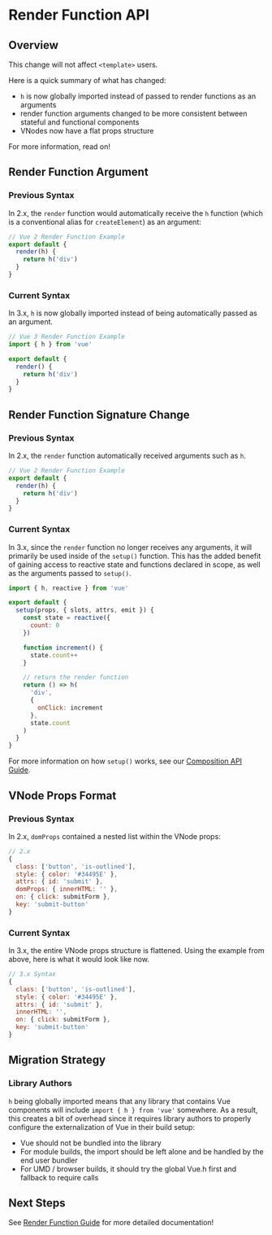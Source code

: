 # Render Function API

## Overview

This change will not affect `<template>` users.

Here is a quick summary of what has changed:

- `h` is now globally imported instead of passed to render functions as an arguments
- render function arguments changed to be more consistent between stateful and functional components
- VNodes now have a flat props structure

For more information, read on!

## Render Function Argument

### Previous Syntax

In 2.x, the `render` function would automatically receive the `h` function (which is a conventional alias for `createElement`) as an argument:

```js
// Vue 2 Render Function Example
export default {
  render(h) {
    return h('div')
  }
}
```

### Current Syntax

In 3.x, `h` is now globally imported instead of being automatically passed as an argument.

```js
// Vue 3 Render Function Example
import { h } from 'vue'

export default {
  render() {
    return h('div')
  }
}
```

## Render Function Signature Change

### Previous Syntax

In 2.x, the `render` function automatically received arguments such as `h`.

```js
// Vue 2 Render Function Example
export default {
  render(h) {
    return h('div')
  }
}
```

### Current Syntax

In 3.x, since the `render` function no longer receives any arguments, it will primarily be used inside of the `setup()` function. This has the added benefit of gaining access to reactive state and functions declared in scope, as well as the arguments passed to `setup()`.

```js
import { h, reactive } from 'vue'

export default {
  setup(props, { slots, attrs, emit }) {
    const state = reactive({
      count: 0
    })

    function increment() {
      state.count++
    }

    // return the render function
    return () => h(
      'div',
      {
        onClick: increment
      },
      state.count
    )
  }
}
```

For more information on how `setup()` works, see our [Composition API Guide](/guide/composition-api-introduction.html).

## VNode Props Format

### Previous Syntax

In 2.x, `domProps` contained a nested list within the VNode props:

```js
// 2.x
{
  class: ['button', 'is-outlined'],
  style: { color: '#34495E' },
  attrs: { id: 'submit' },
  domProps: { innerHTML: '' },
  on: { click: submitForm },
  key: 'submit-button'
}
```

### Current Syntax

In 3.x, the entire VNode props structure is flattened. Using the example from above, here is what it would look like now.

```js
// 3.x Syntax
{
  class: ['button', 'is-outlined'],
  style: { color: '#34495E' },
  attrs: { id: 'submit' },
  innerHTML: '',
  on: { click: submitForm },
  key: 'submit-button'
}
```

## Migration Strategy

### Library Authors

`h` being globally imported means that any library that contains Vue components will include `import { h } from 'vue'` somewhere. As a result, this creates a bit of overhead since it requires library authors to properly configure the externalization of Vue in their build setup:

- Vue should not be bundled into the library
- For module builds, the import should be left alone and be handled by the end user bundler
- For UMD / browser builds, it should try the global Vue.h first and fallback to require calls

## Next Steps

See [Render Function Guide](/guide/render-function) for more detailed documentation!
